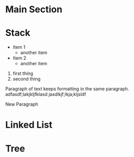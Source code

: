 # Main Section
# Stack
- Item 1
  - another item
- Item 2
  - another item
1. first thing
2. second thing

Paragraph of text keeps formatting in the same paragraph.
adfasdf;lakjkljfklasd
jasdlkjf;lkja;kljsldf

New Paragraph

# Linked List
# Tree
